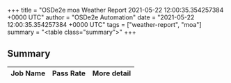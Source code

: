 +++
title = "OSDe2e moa Weather Report 2021-05-22 12:00:35.354257384 +0000 UTC"
author = "OSDe2e Automation"
date = "2021-05-22 12:00:35.354257384 +0000 UTC"
tags = ["weather-report", "moa"]
summary = "<table class=\"summary\"></table>"
+++
## Summary

| Job Name | Pass Rate | More detail |
|----------|-----------|-------------|



